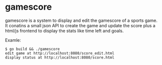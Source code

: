 # gamescore

gamescore is a system to display and edit the gamescore of a sports game. It conatins a small json API to
create the game and update the score plus a html/js frontend to display the stats like time left and goals.

Examle:
```
$ go build && ./gamescore
edit game at http://localhost:8080/score_edit.html
display status at http://localhost:8080/score.html
```

